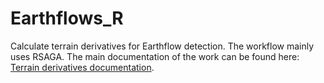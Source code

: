 # Earthflows_R
Calculate terrain derivatives for Earthflow detection. The workflow mainly uses RSAGA. The main documentation of the work can be found here: [Terrain derivatives documentation](https://loreabad6.github.io/Earthflows_R/terrain_derivatives.html).
